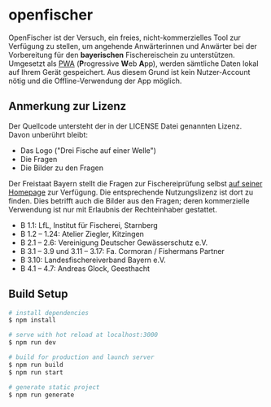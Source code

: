 # openfischer

OpenFischer ist der Versuch, ein freies, nicht-kommerzielles Tool zur Verfügung zu stellen, um
angehende Anwärterinnen und Anwärter bei der Vorbereitung für den **bayerischen** Fischereischein zu unterstützen.
Umgesetzt als [PWA](https://de.wikipedia.org/wiki/Progressive_Web_App">) (**P**rogressive **W**eb **A**pp),
werden sämtliche Daten lokal auf Ihrem Gerät gespeichert. Aus diesem Grund ist kein Nutzer-Account nötig und die Offline-Verwendung
der App möglich.

## Anmerkung zur Lizenz

Der Quellcode untersteht der in der LICENSE Datei genannten Lizenz. Davon unberührt bleibt:

- Das Logo ("Drei Fische auf einer Welle")
- Die Fragen
- Die Bilder zu den Fragen

Der Freistaat Bayern stellt die Fragen zur Fischereiprüfung selbst [auf seiner Homepage](https://www.lfl.bayern.de/ifi/fischerpruefung/125173/index.php)
zur Verfügung. Die entsprechende Nutzungslizenz ist dort zu finden. Dies betrifft auch die Bilder aus den Fragen;
deren kommerzielle Verwendung ist nur mit Erlaubnis der Rechteinhaber gestattet.

- B 1.1: LfL, Institut für Fischerei, Starnberg
- B 1.2 – 1.24: Atelier Ziegler, Kitzingen
- B 2.1 – 2.6: Vereinigung Deutscher Gewässerschutz e.V.
- B 3.1 – 3.9 und 3.11 – 3.17: Fa. Cormoran / Fishermans Partner
- B 3.10: Landesfischereiverband Bayern e.V.
- B 4.1 – 4.7: Andreas Glock, Geesthacht


## Build Setup

```bash
# install dependencies
$ npm install

# serve with hot reload at localhost:3000
$ npm run dev

# build for production and launch server
$ npm run build
$ npm run start

# generate static project
$ npm run generate
```

